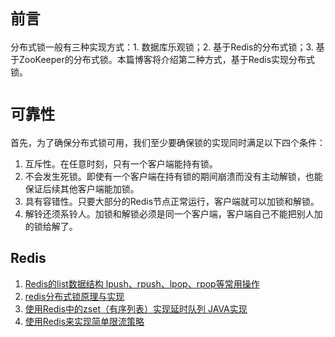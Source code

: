 # `前言`
分布式锁一般有三种实现方式：1. 数据库乐观锁；2. 基于Redis的分布式锁；3. 基于ZooKeeper的分布式锁。本篇博客将介绍第二种方式，基于Redis实现分布式锁。

# `可靠性`
首先，为了确保分布式锁可用，我们至少要确保锁的实现同时满足以下四个条件：

1. 互斥性。在任意时刻，只有一个客户端能持有锁。
2. 不会发生死锁。即使有一个客户端在持有锁的期间崩溃而没有主动解锁，也能保证后续其他客户端能加锁。
3. 具有容错性。只要大部分的Redis节点正常运行，客户端就可以加锁和解锁。
4. 解铃还须系铃人。加锁和解锁必须是同一个客户端，客户端自己不能把别人加的锁给解了。



## Redis
1. [Redis的list数据结构 lpush、rpush、lpop、rpop等常用操作][RedisListOperation]
2. [redis分布式锁原理与实现][DistributedLock]
3. [使用Redis中的zset（有序列表）实现延时队列 JAVA实现][DelayQueue]
4. [使用Redis来实现简单限流策略][RateLimiter]



[Redis]: Redis链接
[RedisListOperation]: https://blog.csdn.net/mengqingming1/article/details/103186553
[RateLimiter]: https://blog.csdn.net/mengqingming1/article/details/103234000
[DelayQueue]: https://blog.csdn.net/mengqingming1/article/details/103196701
[DistributedLock]: https://blog.csdn.net/mengqingming1/article/details/103176397

